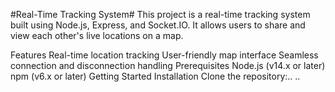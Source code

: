 #Real-Time Tracking System#
This project is a real-time tracking system built using Node.js, Express, and Socket.IO. It allows users to share and view each other's live locations on a map.

Features
Real-time location tracking
User-friendly map interface
Seamless connection and disconnection handling
Prerequisites
Node.js (v14.x or later)
npm (v6.x or later)
Getting Started
Installation
Clone the repository:..
..
